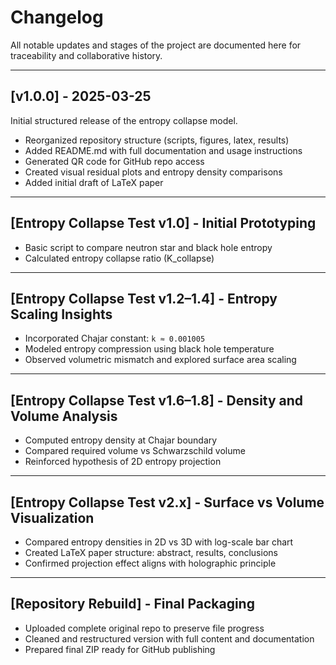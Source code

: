 # Changelog

All notable updates and stages of the project are documented here for traceability and collaborative history.

---

## [v1.0.0] - 2025-03-25

Initial structured release of the entropy collapse model.

- Reorganized repository structure (scripts, figures, latex, results)
- Added README.md with full documentation and usage instructions
- Generated QR code for GitHub repo access
- Created visual residual plots and entropy density comparisons
- Added initial draft of LaTeX paper

---

## [Entropy Collapse Test v1.0] - Initial Prototyping

- Basic script to compare neutron star and black hole entropy
- Calculated entropy collapse ratio (K_collapse)

---

## [Entropy Collapse Test v1.2–1.4] - Entropy Scaling Insights

- Incorporated Chajar constant: `k ≈ 0.001005`
- Modeled entropy compression using black hole temperature
- Observed volumetric mismatch and explored surface area scaling

---

## [Entropy Collapse Test v1.6–1.8] - Density and Volume Analysis

- Computed entropy density at Chajar boundary
- Compared required volume vs Schwarzschild volume
- Reinforced hypothesis of 2D entropy projection

---

## [Entropy Collapse Test v2.x] - Surface vs Volume Visualization

- Compared entropy densities in 2D vs 3D with log-scale bar chart
- Created LaTeX paper structure: abstract, results, conclusions
- Confirmed projection effect aligns with holographic principle

---

## [Repository Rebuild] - Final Packaging

- Uploaded complete original repo to preserve file progress
- Cleaned and restructured version with full content and documentation
- Prepared final ZIP ready for GitHub publishing

